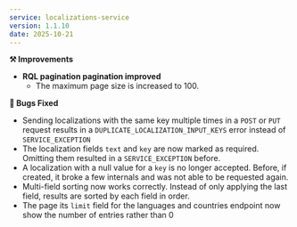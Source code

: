 ```yaml
---
service: localizations-service
version: 1.1.10
date: 2025-10-21
---
```


**⚒️ Improvements**

- **RQL pagination pagination improved**
  - The maximum page size is increased to 100.

**🐞 Bugs Fixed**

- Sending localizations with the same key multiple times in a `POST` or `PUT` request results in a `DUPLICATE_LOCALIZATION_INPUT_KEYS` error instead of `SERVICE_EXCEPTION`
- The localization fields `text` and `key` are now marked as required. Omitting them resulted in a `SERVICE_EXCEPTION` before.
- A localization with a null value for a `key` is no longer accepted. Before, if created, it broke a few internals and was not able to be requested again.
- Multi-field sorting now works correctly. Instead of only applying the last field, results are sorted by each field in order.
- The page its `limit` field for the languages and countries endpoint now show the number of entries rather than 0
